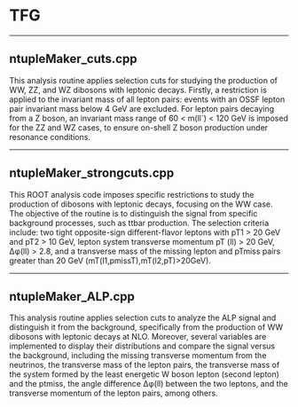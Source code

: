 # TFG



--------------------
ntupleMaker_cuts.cpp
--------------------
This analysis routine applies selection cuts for studying the production of WW, ZZ, and WZ dibosons with leptonic decays. Firstly, a restriction is applied to the invariant mass of all lepton pairs: events with an OSSF lepton pair invariant mass below 4 GeV are excluded. For lepton pairs decaying from a Z boson, an invariant mass range of 60 < m(ll´) < 120 GeV is imposed for the ZZ and WZ cases, to ensure on-shell Z boson production under resonance conditions.


--------------------
ntupleMaker_strongcuts.cpp
--------------------

This ROOT analysis code imposes specific restrictions to study the production of dibosons with leptonic decays, focusing on the WW case. The objective of the routine is to distinguish the signal from specific background processes, such as ttbar production. The selection criteria include: two tight opposite-sign different-flavor leptons with pT1 > 20 GeV and pT2 > 10 GeV, lepton system transverse momentum pT (ll) > 20 GeV, ∆φ(ll) > 2.8, and a transverse mass of the missing lepton and pTmiss pairs greater than 20 GeV (mT​(l1​,pmissT​),mT​(l2​,pT​)>20GeV).


--------------------
ntupleMaker_ALP.cpp
--------------------
This analysis routine applies selection cuts to analyze the ALP signal and distinguish it from the background, specifically from the production of WW dibosons with leptonic decays at NLO. Moreover, several variables are implemented to display their distributions and compare the signal versus the background, including the missing transverse momentum from the neutrinos, the transverse mass of the lepton pairs, the transverse mass of the system formed by the least energetic W boson lepton (second lepton) and the ptmiss, the angle difference ∆φ(ll) between the two leptons, and the transverse momentum of the lepton pairs, among others.

